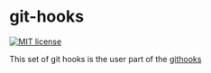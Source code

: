 # git-hooks
[![MIT license](http://img.shields.io/badge/license-MIT-brightgreen.svg)](http://opensource.org/licenses/MIT)

This set of git hooks is the user part of the [githooks](https://github.com/icefox/git-hooks) 

